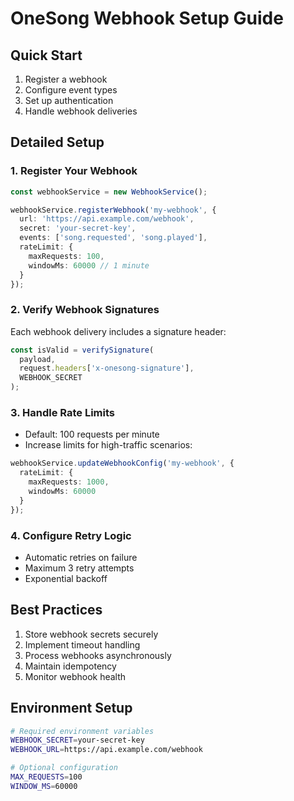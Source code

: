 # OneSong Webhook Setup Guide

## Quick Start
1. Register a webhook
2. Configure event types
3. Set up authentication
4. Handle webhook deliveries

## Detailed Setup

### 1. Register Your Webhook
```typescript
const webhookService = new WebhookService();

webhookService.registerWebhook('my-webhook', {
  url: 'https://api.example.com/webhook',
  secret: 'your-secret-key',
  events: ['song.requested', 'song.played'],
  rateLimit: {
    maxRequests: 100,
    windowMs: 60000 // 1 minute
  }
});
```

### 2. Verify Webhook Signatures
Each webhook delivery includes a signature header:
```typescript
const isValid = verifySignature(
  payload,
  request.headers['x-onesong-signature'],
  WEBHOOK_SECRET
);
```

### 3. Handle Rate Limits
- Default: 100 requests per minute
- Increase limits for high-traffic scenarios:
```typescript
webhookService.updateWebhookConfig('my-webhook', {
  rateLimit: {
    maxRequests: 1000,
    windowMs: 60000
  }
});
```

### 4. Configure Retry Logic
- Automatic retries on failure
- Maximum 3 retry attempts
- Exponential backoff

## Best Practices
1. Store webhook secrets securely
2. Implement timeout handling
3. Process webhooks asynchronously
4. Maintain idempotency
5. Monitor webhook health

## Environment Setup
```bash
# Required environment variables
WEBHOOK_SECRET=your-secret-key
WEBHOOK_URL=https://api.example.com/webhook

# Optional configuration
MAX_REQUESTS=100
WINDOW_MS=60000
``` 